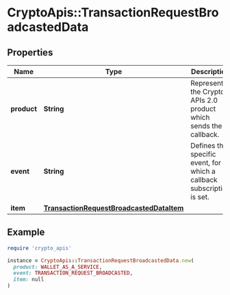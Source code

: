 # CryptoApis::TransactionRequestBroadcastedData

## Properties

| Name | Type | Description | Notes |
| ---- | ---- | ----------- | ----- |
| **product** | **String** | Represents the Crypto APIs 2.0 product which sends the callback. |  |
| **event** | **String** | Defines the specific event, for which a callback subscription is set. |  |
| **item** | [**TransactionRequestBroadcastedDataItem**](TransactionRequestBroadcastedDataItem.md) |  |  |

## Example

```ruby
require 'crypto_apis'

instance = CryptoApis::TransactionRequestBroadcastedData.new(
  product: WALLET_AS_A_SERVICE,
  event: TRANSACTION_REQUEST_BROADCASTED,
  item: null
)
```

